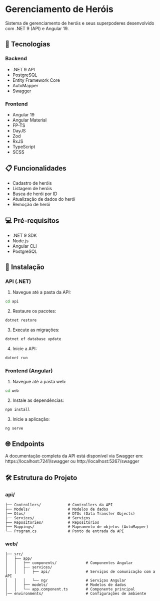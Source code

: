 # Gerenciamento de Heróis

Sistema de gerenciamento de heróis e seus superpoderes desenvolvido com .NET 9 (API) e Angular 19.


## 🚀 Tecnologias

### Backend
- .NET 9 API
- PostgreSQL
- Entity Framework Core
- AutoMapper
- Swagger

### Frontend
- Angular 19
- Angular Material
- FP-TS
- DayJS
- Zod
- RxJS
- TypeScript
- SCSS

## 📋 Funcionalidades

- Cadastro de heróis
- Listagem de heróis
- Busca de herói por ID
- Atualização de dados do herói
- Remoção de herói

## 💻 Pré-requisitos

- .NET 9 SDK
- Node.js
- Angular CLI
- PostgreSQL

## 🔧 Instalação

### API (.NET)
1. Navegue até a pasta da API:
```bash
cd api
```

2. Restaure os pacotes:
```bash
dotnet restore
```

3. Execute as migrações:
```bash
dotnet ef database update
```

4. Inicie a API:
```bash
dotnet run
```


### Frontend (Angular)

1. Navegue até a pasta web:
```bash
cd web
```

2. Instale as dependências:
```bash
npm install
```

3. Inicie a aplicação:
```bash
ng serve
```


## 🌐 Endpoints

A documentação completa da API está disponível via Swagger em: https://localhost:7241/swagger ou http://localhost:5267/swagger

## 🛠️ Estrutura do Projeto

### api/
```
├── Controllers/            # Controllers da API
├── Models/                 # Modelos de dados       
│── Dtos/                   # DTOs (Data Transfer Objects)
├── Services/               # Serviços
├── Repositories/           # Repositórios
├── Mappings/               # Mapeamento de objetos (AutoMapper)
└── Program.cs              # Ponto de entrada da API
```

### web/
```
├── src/
│   ├── app/
│   │   ├── components/             # Componentes Angular
│   │   ├── services/
│   │   │   ├── api/                # Serviços de comunicação com a API
│   │   │   └── ng/                 # Serviços Angular  
│   │   ├── models/                 # Modelos de dados  
│   │   └── app.component.ts        # Componente principal
│── environments/                   # Configurações de ambiente
```